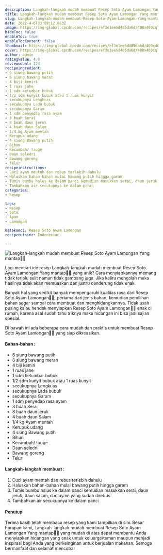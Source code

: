 ```yaml
---
description: Langkah-langkah mudah membuat Resep Soto Ayam Lamongan Yang mantap"
title: Langkah-langkah mudah membuat Resep Soto Ayam Lamongan Yang mantap
slug: Langkah-langkah-mudah-membuat-Resep-Soto-Ayam-Lamongan-Yang-mantap
date: 2022-4-6T03:09:12.063Z
image: https://img-global.cpcdn.com/recipes/ef3e1ee6d405da6d/400x400cq70/photo.jpg
hideToc: false
enableToc: true
enableTocContent: false
thumbnail: https://img-global.cpcdn.com/recipes/ef3e1ee6d405da6d/400x400cq70/photo.jpg
cover: https://img-global.cpcdn.com/recipes/ef3e1ee6d405da6d/400x400cq70/photo.jpg
author: admin
ratingvalue: 4.8
reviewcount: 124
recipeingredient:
- 6 siung bawang putih
- 6 siung bawang merah
- 4 biji kemiri
- 1 ruas jahe
- 1 sdm ketumbar bubuk
- 1/2 sdm kunyit bubuk atau 1 ruas kunyit
- secukupnya Lengkuas
- secukupnya Lada bubuk
- secukupnya Garam
- 1 sdm penyedap rasa ayam
- 3 buah Serai
- 8 buah daun jeruk
- 4 buah daun Salam
- 1/4 kg Ayam mentah
- Kerupuk udang
- 4 siung Bawang putih
- Bihun
- Kecambah/ tauge
- Daun seledri
- Bawang goreng
- Telur
recipeinstructions:
- Cuci ayam mentah dan rebus terlebih dahulu
- Haluskan bahan-bahan mulai bawang putih hingga garam
- Tumis bumbu halus ke dalam panci kemudian masukkan serai, daun jeruk, daun salam, dan ayam yang sudah direbus
- Tambahkan air secukupnya ke dalam panci
categories:
- Resep

tags:
- Resep
- Soto
- Ayam
- Lamongan

katakunci: Resep Soto Ayam Lamongan
recipecuisine: Indonesian

---
```


![Langkah-langkah mudah membuat Resep Soto Ayam Lamongan Yang mantap👩‍🍳](https://img-global.cpcdn.com/recipes/ef3e1ee6d405da6d/400x400cq70/photo.jpg)

Lagi mencari ide resep Langkah-langkah mudah membuat Resep Soto Ayam Lamongan Yang mantap👩‍🍳 yang unik? Cara menyiapkannya memang tidak terlalu sulit namun tidak gampang juga. Jika keliru mengolah maka hasilnya tidak akan memuaskan dan justru cenderung tidak enak.

Banyak hal yang sedikit banyak mempengaruhi kualitas rasa dari Resep Soto Ayam Lamongan👩‍🍳, pertama dari jenis bahan, kemudian pemilihan bahan segar sampai cara membuat dan menghidangkannya. Tidak usah pusing kalau hendak menyiapkan Resep Soto Ayam Lamongan👩‍🍳 enak di rumah, karena asal sudah tahu triknya maka hidangan ini bisa jadi sajian spesial.

Di bawah ini ada beberapa cara mudah dan praktis untuk membuat Resep Soto Ayam Lamongan👩‍🍳 yang siap dikreasikan.

<!--inarticleads1-->

#### Bahan-bahan :

- 6 siung bawang putih
- 6 siung bawang merah
- 4 biji kemiri
- 1 ruas jahe
- 1 sdm ketumbar bubuk
- 1/2 sdm kunyit bubuk atau 1 ruas kunyit
- secukupnya Lengkuas
- secukupnya Lada bubuk
- secukupnya Garam
- 1 sdm penyedap rasa ayam
- 3 buah Serai
- 8 buah daun jeruk
- 4 buah daun Salam
- 1/4 kg Ayam mentah
- Kerupuk udang
- 4 siung Bawang putih
- Bihun
- Kecambah/ tauge
- Daun seledri
- Bawang goreng
- Telur

<!--inarticleads2-->

#### Langkah-langkah membuat :

1. Cuci ayam mentah dan rebus terlebih dahulu
1. Haluskan bahan-bahan mulai bawang putih hingga garam
1. Tumis bumbu halus ke dalam panci kemudian masukkan serai, daun jeruk, daun salam, dan ayam yang sudah direbus
1. Tambahkan air secukupnya ke dalam panci

#### Penutup

Terima kasih telah membaca resep yang kami tampilkan di sini. Besar harapan kami, Langkah-langkah mudah membuat Resep Soto Ayam Lamongan Yang mantap👩‍🍳 yang mudah di atas dapat membantu Anda menyiapkan hidangan yang enak untuk keluarga/teman maupun menjadi inspirasi bagi Anda yang berkeinginan untuk berjualan makanan. Semoga bermanfaat dan selamat mencoba!